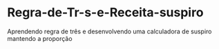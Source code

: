 # Regra-de-Tr-s-e-Receita-suspiro
Aprendendo regra de três e desenvolvendo uma calculadora de suspiro mantendo a proporção
